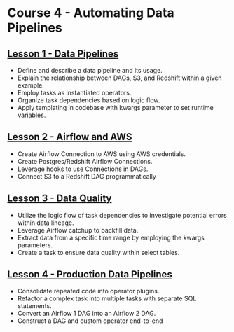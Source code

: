 # Course 4 - Automating Data Pipelines

## [Lesson 1 - Data Pipelines](https://github.com/Gabrielaholzel/Data-Engineering-with-AWS/tree/main/Course-4-Automating-Data-Pipelines/Lesson-1-Data-Pipelines)

- Define and describe a data pipeline and its usage.
- Explain the relationship between DAGs, S3, and Redshift within a given example.
- Employ tasks as instantiated operators.
- Organize task dependencies based on logic flow.
- Apply templating in codebase with kwargs parameter to set runtime variables.

## [Lesson 2 - Airflow and AWS](https://github.com/Gabrielaholzel/Data-Engineering-with-AWS/tree/main/Course-4-Automating-Data-Pipelines/Lesson-2-Airflow-and-AWS)

- Create Airflow Connection to AWS using AWS credentials.
- Create Postgres/Redshift Airflow Connections.
- Leverage hooks to use Connections in DAGs.
- Connect S3 to a Redshift DAG programmatically

## [Lesson 3 - Data Quality](https://github.com/Gabrielaholzel/Data-Engineering-with-AWS/tree/main/Course-4-Automating-Data-Pipelines/Lesson-3-Data-Quality)

- Utilize the logic flow of task dependencies to investigate potential errors within data lineage.
- Leverage Airflow catchup to backfill data.
- Extract data from a specific time range by employing the kwargs parameters.
- Create a task to ensure data quality within select tables.

## [Lesson 4 - Production Data Pipelines](https://github.com/Gabrielaholzel/Data-Engineering-with-AWS/tree/main/Course-4-Automating-Data-Pipelines/Lesson-4-Production-Data-Pipelines)

- Consolidate repeated code into operator plugins.
- Refactor a complex task into multiple tasks with separate SQL statements.
- Convert an Airflow 1 DAG into an Airflow 2 DAG.
- Construct a DAG and custom operator end-to-end
